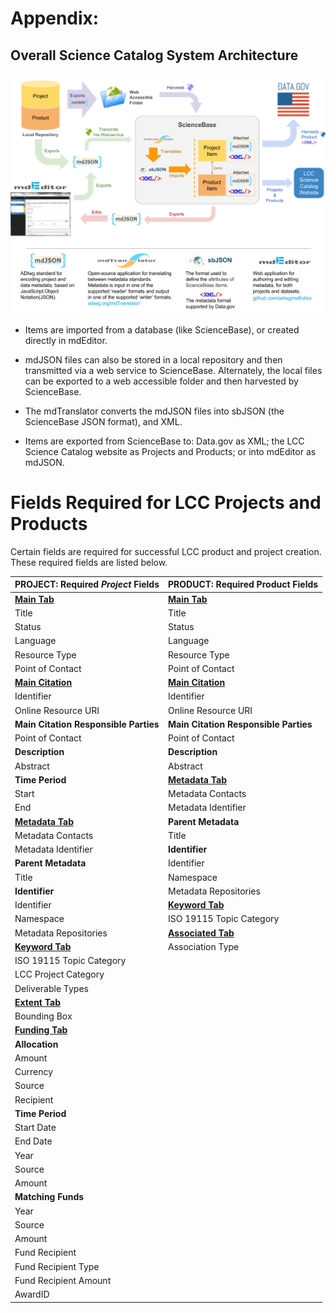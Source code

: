 # Appendix:

## Overall Science Catalog System Architecture

![](/assets/science_catalog_system_architecture.png)

* Items are imported from a database \(like ScienceBase\), or created directly in mdEditor.
* mdJSON files can also be stored in a local repository and then transmitted via a web service to ScienceBase. Alternately, the  local files can be exported to a web accessible folder and then harvested by ScienceBase.

* The mdTranslator converts the mdJSON files into sbJSON \(the ScienceBase JSON format\), and XML.

* Items are exported from ScienceBase to: Data.gov as XML; the LCC Science Catalog website as Projects and Products; or into mdEditor as mdJSON.

# Fields Required for LCC Projects and Products

Certain fields are required for successful LCC product and project creation. These required fields are listed below.

| PROJECT: Required _**Project**_ Fields | PRODUCT: Required **Product** Fields |
| :--- | :--- |
| [**Main Tab**](/record/main.md) | [**Main Tab**](/record/main.md) |
| Title | Title |
| Status | Status |
| Language | Language |
| Resource Type | Resource Type |
| Point of Contact | Point of Contact |
| [**Main Citation**](/record/main/citation.md) | [**Main Citation**](/record/main/citation.md) |
| Identifier | Identifier |
| Online Resource URI | Online Resource URI |
| **Main Citation Responsible Parties** | **Main Citation Responsible Parties** |
| Point of Contact | Point of Contact |
| **Description** | **Description** |
| Abstract | Abstract |
| **Time Period** | [**Metadata Tab**](/record/metatdata.md) |
| Start | Metadata Contacts |
| End | Metadata Identifier |
| [**Metadata Tab**](/record/metatdata.md) | **Parent Metadata** |
| Metadata Contacts | Title |
| Metadata Identifier | **Identifier** |
| **Parent Metadata** | Identifier |
| Title | Namespace |
| **Identifier** | Metadata Repositories |
| Identifier | [**Keyword Tab**](/record/keywords.md) |
| Namespace | ISO 19115 Topic Category |
| Metadata Repositories | [**Associated Tab**](/record/record-associated.md) |
| [**Keyword Tab**](/record/keywords.md) | Association Type |
| ISO 19115 Topic Category |  |
| LCC Project Category |  |
| Deliverable Types |  |
| [**Extent Tab**](/record/record-extent.md) |  |
| Bounding Box |  |
| [**Funding Tab**](/record/record-funding.md) |  |
| **Allocation** |  |
| Amount |  |
| Currency |  |
| Source |  |
| Recipient |  |
| **Time Period** |  |
| Start Date |  |
| End Date |  |
| Year |  |
| Source |  |
| Amount |  |
| **Matching Funds** |  |
| Year |  |
| Source |  |
| Amount |  |
| Fund Recipient |  |
| Fund Recipient Type |  |
| Fund Recipient Amount |  |
| AwardID |  |



